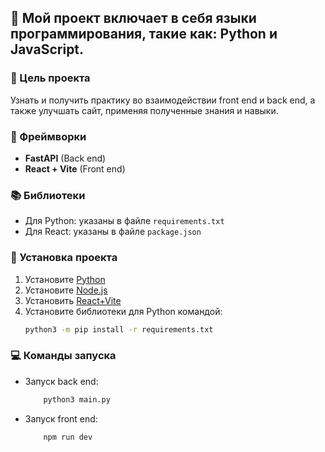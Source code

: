 ﻿## 👻 Мой проект включает в себя языки программирования, такие как: Python и JavaScript.

### 👔 Цель проекта
Узнать и получить практику во взаимодействии front end и back end, а также улучшать сайт, применяя полученные знания и навыки.

### 💫 Фреймворки
- **FastAPI** (Back end)
- **React + Vite** (Front end)

### 📚 Библиотеки
- Для Python: указаны в файле `requirements.txt`
- Для React: указаны в файле `package.json`

### 🚀 Установка проекта
1. Установите [Python](https://www.python.org/downloads/)
2. Установите [Node.js](https://nodejs.org/en)
2. Установить [React+Vite](https://vitejs.dev/guide/)
4. Установите библиотеки для Python командой:
   ```bash
   python3 -m pip install -r requirements.txt

### 💻 Команды запуска
* Запуск back end:
    ```bash
        python3 main.py

* Запуск front end:
    ```bash
        npm run dev